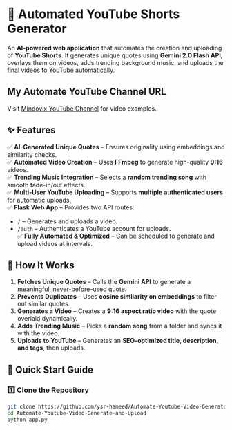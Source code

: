 # 🚀 Automated YouTube Shorts Generator  

An **AI-powered web application** that automates the creation and uploading of **YouTube Shorts**. It generates unique quotes using **Gemini 2.0 Flash API**, overlays them on videos, adds trending background music, and uploads the final videos to YouTube automatically.  

## My Automate YouTube Channel URL
Visit [Mindovix YouTube Channel](https://youtube.com/@mindovix?si=anmUbhpvm2Ca5cKo) for video examples.
## ✨ Features  
✅ **AI-Generated Unique Quotes** – Ensures originality using embeddings and similarity checks.  
✅ **Automated Video Creation** – Uses **FFmpeg** to generate high-quality **9:16** videos.  
✅ **Trending Music Integration** – Selects a **random trending song** with smooth fade-in/out effects.  
✅ **Multi-User YouTube Uploading** – Supports **multiple authenticated users** for automatic uploads.  
✅ **Flask Web App** – Provides two API routes:  
   - `/` – Generates and uploads a video.  
   - `/auth` – Authenticates a YouTube account for uploads.  
✅ **Fully Automated & Optimized** – Can be scheduled to generate and upload videos at intervals.  

## 📌 How It Works  
1. **Fetches Unique Quotes** – Calls the **Gemini API** to generate a meaningful, never-before-used quote.  
2. **Prevents Duplicates** – Uses **cosine similarity on embeddings** to filter out similar quotes.  
3. **Generates a Video** – Creates a **9:16 aspect ratio video** with the quote overlaid dynamically.  
4. **Adds Trending Music** – Picks a **random song** from a folder and syncs it with the video.  
5. **Uploads to YouTube** – Generates an **SEO-optimized title, description, and tags**, then uploads.  

## 🚀 Quick Start Guide  

### 1️⃣ **Clone the Repository**  
```bash
git clone https://github.com/ysr-hameed/Automate-Youtube-Video-Generate-and-Upload.git
cd Automate-Youtube-Video-Generate-and-Upload
python app.py

